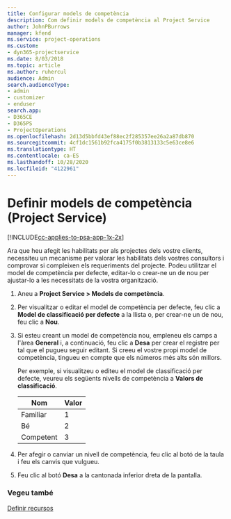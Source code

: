 ```yaml
---
title: Configurar models de competència
description: Com definir models de competència al Project Service
author: JohnPBurrows
manager: kfend
ms.service: project-operations
ms.custom:
- dyn365-projectservice
ms.date: 8/03/2018
ms.topic: article
ms.author: ruhercul
audience: Admin
search.audienceType:
- admin
- customizer
- enduser
search.app:
- D365CE
- D365PS
- ProjectOperations
ms.openlocfilehash: 2d13d5bbfd43ef88ec2f285357ee26a2a87db870
ms.sourcegitcommit: 4cf1dc1561b92fca4175f0b3813133c5e63ce8e6
ms.translationtype: HT
ms.contentlocale: ca-ES
ms.lasthandoff: 10/28/2020
ms.locfileid: "4122961"
---
```

# <a name="set-up-proficiency-models-project-service"></a>Definir models de competència (Project Service)

[!INCLUDE[cc-applies-to-psa-app-1x-2x](../includes/cc-applies-to-psa-app-1x-2x.md)]

Ara que heu afegit les habilitats per als projectes dels vostre clients, necessiteu un mecanisme per valorar les habilitats dels vostres consultors i comprovar si compleixen els requeriments del projecte. Podeu utilitzar el model de competència per defecte, editar-lo o crear-ne un de nou per ajustar-lo a les necessitats de la vostra organització.  
  
1.  Aneu a **Project Service > Models de competència**.  
  
2.  Per visualitzar o editar el model de competència per defecte, feu clic a **Model de classificació per defecte** a la llista o, per crear-ne un de nou, feu clic a **Nou**.  
  
3.  Si esteu creant un model de competència nou, empleneu els camps a l'àrea **General** i, a continuació, feu clic a **Desa** per crear el registre per tal que el pugueu seguir editant. Si creeu el vostre propi model de competència, tingueu en compte que els números més alts són millors.  
  
     Per exemple, si visualitzeu o editeu el model de classificació per defecte, veureu els següents nivells de competència a **Valors de classificació**.  
  
    |Nom|Valor|  
    |----------|-----------|  
    |Familiar|1|  
    |Bé|2|  
    |Competent|3|  
  
4.  Per afegir o canviar un nivell de competència, feu clic al botó de la taula i feu els canvis que vulgueu.  
  
5.  Feu clic al botó **Desa** a la cantonada inferior dreta de la pantalla.  
  
### <a name="see-also"></a>Vegeu també  
 [Definir recursos](../psa/set-up-resources.md)
